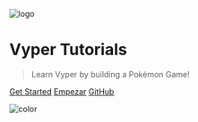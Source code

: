 ![logo](media/cover.jpg ':size=600')

# Vyper Tutorials

> Learn Vyper by building a Pokémon Game!

[Get Started](/lessons.html)
[Empezar](https://vyper.fun/en-lessons.html)
[GitHub](https://github.com/vyperlang/vyper.fun)

<!-- [开始吧](zh-cn/WELCOME.md)
[はじめる](ja-jp/WELCOME.md)
[Commencer](fr/WELCOME.md)
[German](de/WELCOME.md)
[Iniziare](it/WELCOME.md)
[Iniciar](pt-br/WELCOME.md)
[Начать](ru/WELCOME.md)
[Empezar](es/WELCOME.md)
[البدء](ar-sa/WELCOME.md) -->

<!-- Overwrite Background Image with black -->

![color](#FFFFFF)
